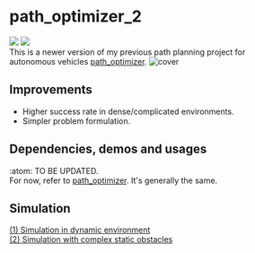 # path_optimizer_2
![](https://img.shields.io/badge/ROS-Kinetic-orange)  ![](https://img.shields.io/badge/ROS-Melodic-blue)     
This is a newer version of my previous path planning project for autonomous vehicles [path_optimizer](https://github.com/LiJiangnanBit/path_optimizer).
![cover](https://github.com/LiJiangnanBit/pic/blob/main/2021-11-02%2000-41-15%E5%B1%8F%E5%B9%95%E6%88%AA%E5%9B%BE.png)
## Improvements
- Higher success rate in dense/complicated environments.  
- Simpler problem formulation.  
## Dependencies, demos and usages
:atom: TO BE UPDATED.  
For now, refer to [path_optimizer](https://github.com/LiJiangnanBit/path_optimizer). It's generally the same.  
## Simulation
[(1) Simulation in dynamic environment](https://vimeo.com/498950818)  
[(2) Simulation with complex static obstacles](https://vimeo.com/498591477)  
